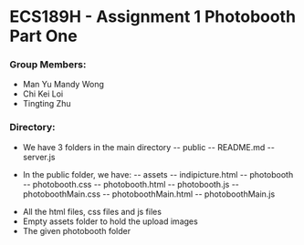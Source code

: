 # ECS189H - Assignment 1 Photobooth Part One

### Group Members:
- Man Yu Mandy Wong
- Chi Kei Loi
- Tingting Zhu

### Directory:

- We have 3 folders in the main directory
-- public
-- README.md
-- server.js

- In the public folder, we have:
-- assets
-- indipicture.html
-- photobooth
-- photobooth.css
-- photobooth.html
-- photobooth.js
-- photoboothMain.css
-- photoboothMain.html
-- photoboothMain.js

* All the html files, css files and js files
* Empty assets folder to hold the upload images
* The given photobooth folder
